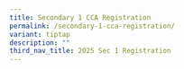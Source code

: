 ```yaml
---
title: Secondary 1 CCA Registration
permalink: /secondary-1-cca-registration/
variant: tiptap
description: ""
third_nav_title: 2025 Sec 1 Registration
---
```

